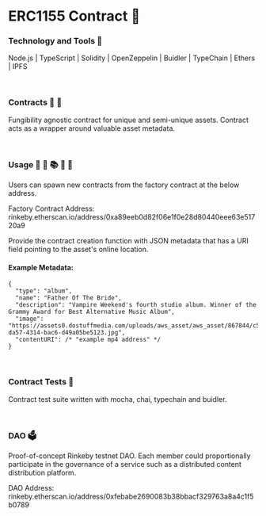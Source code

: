 # ERC1155 Contract 📄

### Technology and Tools 🧰

Node.js | TypeScript | Solidity | OpenZeppelin | Buidler | TypeChain | Ethers | IPFS

<br>

### Contracts 🔏 🍬

Fungibility agnostic contract for unique and semi-unique assets. Contract acts as a wrapper around valuable asset metadata.

<br>

### Usage 👾 🧸 📚 🎥 🎨

Users can spawn new contracts from the factory contract at the below address.

Factory Contract Address: rinkeby.etherscan.io/address/0xa89eeb0d82f06e1f0e28d80440eee63e51720a9

Provide the contract creation function with JSON metadata that has a URI field pointing to the asset's online location.

#### Example Metadata:

```
{
  "type": "album",
  "name": "Father Of The Bride",
  "description": "Vampire Weekend's fourth studio album. Winner of the Grammy Award for Best Alternative Music Album",
  "image": "https://assets0.dostuffmedia.com/uploads/aws_asset/aws_asset/867844/c5989562-da57-4314-bac6-d49a05be5123.jpg",
  "contentURI": /* "example mp4 address" */
}
```

<br>

### Contract Tests 🧪

Contract test suite written with mocha, chai, typechain and buidler.

<br>

### DAO 🗳️

Proof-of-concept Rinkeby testnet DAO. Each member could proportionally participate in the governance of a service such as a distributed content distribution platform.

DAO Address: rinkeby.etherscan.io/address/0xfebabe2690083b38bbacf329763a8a4c1f5b0789
